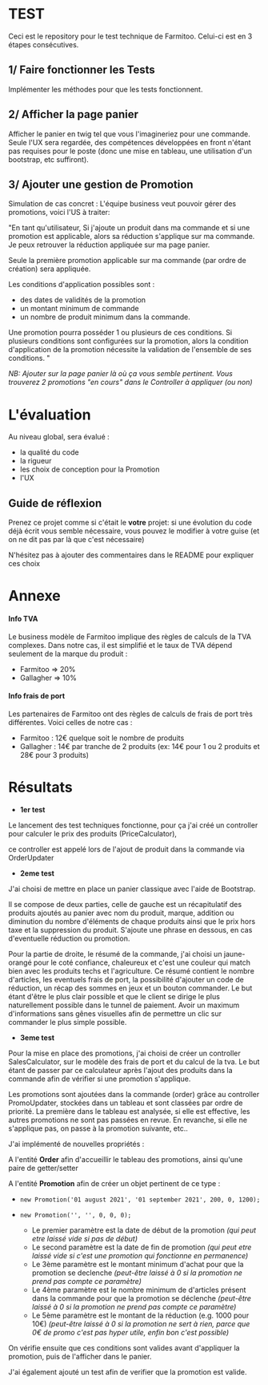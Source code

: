 # TEST

Ceci est le repository pour le test technique de Farmitoo.
Celui-ci est en 3 étapes consécutives.

## 1/ Faire fonctionner les Tests  
Implémenter les méthodes pour que les tests fonctionnent.

## 2/ Afficher la page panier
Afficher le panier en twig tel que vous l'imagineriez pour une commande.
Seule l'UX sera regardée, des compétences développées en front n'étant pas requises pour le poste (donc une mise en tableau, une utilisation d'un bootstrap, etc suffiront).

## 3/ Ajouter une gestion de Promotion
Simulation de cas concret : L'équipe business veut pouvoir gérer des promotions, voici l'US à traiter: 

"En tant qu'utilisateur,
Si j'ajoute un produit dans ma commande et si une promotion est applicable, alors sa réduction s'applique sur ma commande. Je peux retrouver la réduction appliquée sur ma page panier.

Seule la première promotion applicable sur ma commande (par ordre de création) sera appliquée.

Les conditions d'application possibles sont :
- des dates de validités de la promotion
- un montant minimum de commande 
- un nombre de produit minimum dans la commande.

Une promotion pourra posséder 1 ou plusieurs de ces conditions. Si plusieurs conditions sont configurées sur la promotion, alors la condition d'application de la promotion nécessite la validation de l'ensemble de ses conditions.
"

*NB: Ajouter sur la page panier là où ça vous semble pertinent. Vous trouverez 2 promotions "en cours" dans le Controller à appliquer (ou non)*


# L'évaluation
Au niveau global, sera évalué :
- la qualité du code
- la rigueur
- les choix de conception pour la Promotion
- l'UX

## Guide de réflexion
Prenez ce projet comme si c'était le **votre** projet: si une évolution du code déjà écrit vous semble nécessaire, vous pouvez le modifier à votre guise
(et on ne dit pas par là que c'est nécessaire)

N'hésitez pas à ajouter des commentaires dans le README pour expliquer ces choix


# Annexe


#### Info TVA
Le business modèle de Farmitoo implique des règles de calculs de la TVA complexes.
Dans notre cas, il est simplifié et le taux de TVA dépend seulement de la marque du produit :
- Farmitoo => 20%
- Gallagher => 10%

#### Info frais de port
Les partenaires de Farmitoo ont des règles de calculs de frais de port très différentes. 
Voici celles de notre cas :
- Farmitoo : 12€ quelque soit le nombre de produits
- Gallagher : 14€ par tranche de 2 produits (ex: 14€ pour 1 ou 2 produits et 28€ pour 3 produits)

# Résultats

* **1er test**

Le lancement des test techniques fonctionne, pour ça j'ai créé un controller pour calculer le prix des produits (PriceCalculator),

ce controller est appelé lors de l'ajout de produit dans la commande via OrderUpdater

* **2eme test**

J'ai choisi de mettre en place un panier classique avec l'aide de Bootstrap.

Il se compose de deux parties, celle de gauche est un récapitulatif des produits ajoutés au panier avec nom du produit, marque, addition ou diminution du nombre d'éléments de chaque produits ainsi que le prix hors taxe et la suppression du produit.
S'ajoute une phrase en dessous, en cas d'eventuelle réduction ou promotion.

Pour la partie de droite, le résumé de la commande, j'ai choisi un jaune-orangé pour le coté confiance, chaleureux et c'est une couleur qui match bien avec les produits techs et l'agriculture. Ce résumé contient le nombre d'articles, les eventuels frais de port, la possibilité d'ajouter un code de réduction, un récap des sommes en jeux et un bouton commander. Le but étant d'être le plus clair possible et que le client se dirige le plus naturellement possible dans le tunnel de paiement. Avoir un maximum d'informations sans gênes visuelles afin de permettre un clic sur commander le plus simple possible.

* **3eme test**

Pour la mise en place des promotions,  j'ai choisi de créer un controller SalesCalculator, sur le modèle des frais de port et du calcul de la tva. Le but étant de passer par ce calculateur après l'ajout des produits dans la commande afin de vérifier si une promotion s'applique.

Les promotions sont ajoutées dans la commande (order) grâce au controller PromoUpdater, stockées dans un tableau et sont classées par ordre de priorité. La première dans le tableau est analysée, si elle est effective, les autres promotions ne sont pas passées en revue. En revanche, si elle ne s'applique pas, on passe à la promotion suivante, etc..

J'ai implémenté de nouvelles propriétés :

A l'entité **Order** afin d'accueillir le tableau des promotions, ainsi qu'une paire de getter/setter

A l'entité **Promotion** afin de créer un objet pertinent de ce type :
* `new Promotion('01 august 2021', '01 september 2021', 200, 0, 1200);`
* `new Promotion('', '', 0, 0, 0);`

    * Le premier paramètre est la date de début de la promotion *(qui peut etre laissé vide si pas de début)*
    * Le second paramètre est la date de fin de promotion *(qui peut etre laissé vide si c'est une promotion qui fonctionne en permanence)*
    * Le 3ème paramètre est le montant minimum d'achat pour que la promotion se declenche *(peut-être laissé à 0 si la promotion ne prend pas compte ce paramètre)*
    * Le 4ème paramètre est le nombre minimum de d'articles présent dans la commande pour que la promotion se déclenche *(peut-être laissé à 0 si la promotion ne prend pas compte ce paramètre)*
    * Le 5ème paramètre est le montant de la réduction (e.g. 1000 pour 10€) *(peut-être laissé à 0 si la promotion ne sert à rien, parce que 0€ de promo c'est pas hyper utile, enfin bon c'est possible)*

On vérifie ensuite que ces conditions sont valides avant d'appliquer la promotion, puis de l'afficher dans le panier.

J'ai également ajouté un test afin de verifier que la promotion est valide.

